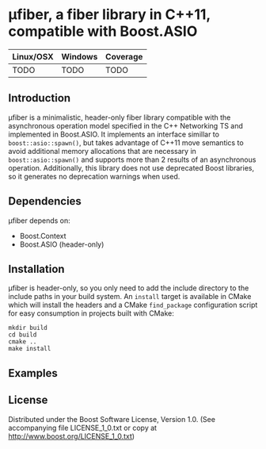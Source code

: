 # μfiber, a fiber library in C++11, compatible with Boost.ASIO


| Linux/OSX   | Windows | Coverage
|-------------|---------|---------
| TODO        | TODO    | TODO


## Introduction
μfiber is a minimalistic, header-only fiber library compatible with the
asynchronous operation model specified in the C++ Networking TS and implemented
in Boost.ASIO. It implements an interface simillar to `boost::asio::spawn()`,
but takes advantage of C++11 move semantics to avoid additional memory
allocations that are necessary in `boost::asio::spawn()` and supports more than
2 results of an asynchronous operation. Additionally, this library does not use
deprecated Boost libraries, so it generates no deprecation warnings when used.

## Dependencies
μfiber depends on:
- Boost.Context
- Boost.ASIO (header-only)

## Installation
μfiber is header-only, so you only need to add the include directory to the
include paths in your build system. An `install` target is available in CMake
which will install the headers and a CMake `find_package` configuration script
for easy consumption in projects built with CMake:
```
mkdir build
cd build
cmake ..
make install
```

## Examples

## License
Distributed under the Boost Software License, Version 1.0. (See accompanying
file LICENSE_1_0.txt or copy at http://www.boost.org/LICENSE_1_0.txt)
